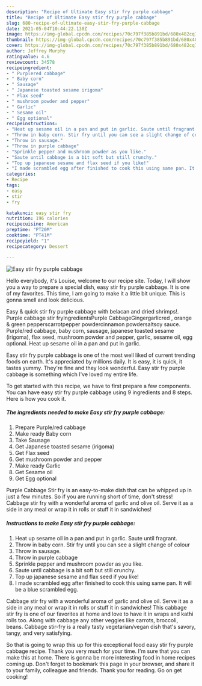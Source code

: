 ```yaml
---
description: "Recipe of Ultimate Easy stir fry purple cabbage"
title: "Recipe of Ultimate Easy stir fry purple cabbage"
slug: 680-recipe-of-ultimate-easy-stir-fry-purple-cabbage
date: 2021-05-04T10:44:22.130Z
image: https://img-global.cpcdn.com/recipes/70c797f385b891bd/680x482cq70/easy-stir-fry-purple-cabbage-recipe-main-photo.jpg
thumbnail: https://img-global.cpcdn.com/recipes/70c797f385b891bd/680x482cq70/easy-stir-fry-purple-cabbage-recipe-main-photo.jpg
cover: https://img-global.cpcdn.com/recipes/70c797f385b891bd/680x482cq70/easy-stir-fry-purple-cabbage-recipe-main-photo.jpg
author: Jeffrey Murphy
ratingvalue: 4.6
reviewcount: 34578
recipeingredient:
- " Purplered cabbage"
- " Baby corn"
- " Sausage"
- " Japanese toasted sesame irigoma"
- " Flax seed"
- " mushroom powder and pepper"
- " Garlic"
- " Sesame oil"
- " Egg optional"
recipeinstructions:
- "Heat up sesame oil in a pan and put in garlic. Saute until fragrant."
- "Throw in baby corn. Stir fry until you can see a slight change of colour"
- "Throw in sausage."
- "Throw in purple cabbage"
- "Sprinkle pepper and mushroom powder as you like."
- "Saute until cabbage is a bit soft but still crunchy."
- "Top up japanese sesame and flax seed if you like!"
- "I made scrambled egg after finished to cook this using same pan. It will be a blue scrambled egg."
categories:
- Recipe
tags:
- easy
- stir
- fry

katakunci: easy stir fry 
nutrition: 196 calories
recipecuisine: American
preptime: "PT20M"
cooktime: "PT41M"
recipeyield: "1"
recipecategory: Dessert

---
```



![Easy stir fry purple cabbage](https://img-global.cpcdn.com/recipes/70c797f385b891bd/680x482cq70/easy-stir-fry-purple-cabbage-recipe-main-photo.jpg)

Hello everybody, it's Louise, welcome to our recipe site. Today, I will show you a way to prepare a special dish, easy stir fry purple cabbage. It is one of my favorites. This time, I am going to make it a little bit unique. This is gonna smell and look delicious.

Easy &amp; quick stir fry purple cabbage with belacan and dried shrimps!. Purple cabbage stir fryIngredientsPurple CabbageGingergarlicred , orange &amp; green pepperscarrotpepper powdercinnamon powdersaltsoy sauce. Purple/red cabbage, baby corn, sausage, japanese toasted sesame (irigoma), flax seed, mushroom powder and pepper, garlic, sesame oil, egg optional. Heat up sesame oil in a pan and put in garlic.

Easy stir fry purple cabbage is one of the most well liked of current trending foods on earth. It's appreciated by millions daily. It is easy, it is quick, it tastes yummy. They're fine and they look wonderful. Easy stir fry purple cabbage is something which I've loved my entire life.


To get started with this recipe, we have to first prepare a few components. You can have easy stir fry purple cabbage using 9 ingredients and 8 steps. Here is how you cook it.

<!--inarticleads1-->

##### The ingredients needed to make Easy stir fry purple cabbage:

1. Prepare  Purple/red cabbage
1. Make ready  Baby corn
1. Take  Sausage
1. Get  Japanese toasted sesame (irigoma)
1. Get  Flax seed
1. Get  mushroom powder and pepper
1. Make ready  Garlic
1. Get  Sesame oil
1. Get  Egg optional


Purple Cabbage Stir fry is an easy-to-make dish that can be whipped up in just a few minutes. So if you are running short of time, don&#39;t stress! Cabbage stir fry with a wonderful aroma of garlic and olive oil. Serve it as a side in any meal or wrap it in rolls or stuff it in sandwiches! 

<!--inarticleads2-->

##### Instructions to make Easy stir fry purple cabbage:

1. Heat up sesame oil in a pan and put in garlic. Saute until fragrant.
1. Throw in baby corn. Stir fry until you can see a slight change of colour
1. Throw in sausage.
1. Throw in purple cabbage
1. Sprinkle pepper and mushroom powder as you like.
1. Saute until cabbage is a bit soft but still crunchy.
1. Top up japanese sesame and flax seed if you like!
1. I made scrambled egg after finished to cook this using same pan. It will be a blue scrambled egg.


Cabbage stir fry with a wonderful aroma of garlic and olive oil. Serve it as a side in any meal or wrap it in rolls or stuff it in sandwiches! This cabbage stir fry is one of our favorites at home and love to have it in wraps and kathi rolls too. Along with cabbage any other veggies like carrots, broccoli, beans. Cabbage stir-fry is a really tasty vegetarian/vegan dish that&#39;s savory, tangy, and very satisfying. 

So that is going to wrap this up for this exceptional food easy stir fry purple cabbage recipe. Thank you very much for your time. I'm sure that you can make this at home. There is gonna be more interesting food in home recipes coming up. Don't forget to bookmark this page in your browser, and share it to your family, colleague and friends. Thank you for reading. Go on get cooking!
